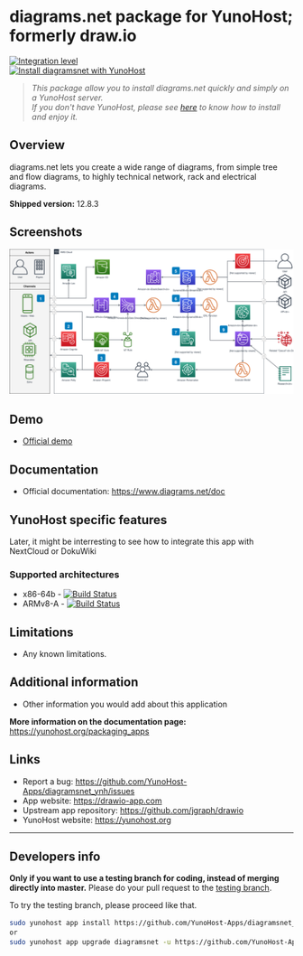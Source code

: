 # diagrams.net package for YunoHost; formerly draw.io

[![Integration level](https://dash.yunohost.org/integration/diagramsnet.svg)](https://dash.yunohost.org/appci/app/diagramsnet)  
[![Install diagramsnet with YunoHost](https://install-app.yunohost.org/install-with-yunohost.png)](https://install-app.yunohost.org/?app=diagramsnet)

> *This package allow you to install diagrams.net quickly and simply on a YunoHost server.  
If you don't have YunoHost, please see [here](https://yunohost.org/#/install) to know how to install and enjoy it.*

## Overview

diagrams.net lets you create a wide range of diagrams, from simple tree and flow diagrams, to highly technical network, rack and electrical diagrams.

**Shipped version:** 12.8.3

## Screenshots

![Exemple de diagramme](home-dia1.svg)

## Demo

* [Official demo](https://www.draw.io)

## Documentation

* Official documentation: <https://www.diagrams.net/doc>

## YunoHost specific features

Later, it might be interresting to see how to integrate this app with NextCloud or DokuWiki

### Supported architectures

* x86-64b - [![Build Status](https://ci-apps.yunohost.org/ci/logs/diagramsnet%20%28Apps%29.svg)](https://ci-apps.yunohost.org/ci/apps/diagramsnet/)
* ARMv8-A - [![Build Status](https://ci-apps-arm.yunohost.org/ci/logs/diagramsnet%20%28Apps%29.svg)](https://ci-apps-arm.yunohost.org/ci/apps/diagramsnet/)

## Limitations

* Any known limitations.

## Additional information

* Other information you would add about this application

**More information on the documentation page:**  
https://yunohost.org/packaging_apps

## Links

* Report a bug: <https://github.com/YunoHost-Apps/diagramsnet_ynh/issues>
* App website: <https://drawio-app.com>
* Upstream app repository: <https://github.com/jgraph/drawio>
* YunoHost website: <https://yunohost.org>

---

## Developers info

**Only if you want to use a testing branch for coding, instead of merging directly into master.**
Please do your pull request to the [testing branch](https://github.com/YunoHost-Apps/diagramsnet_ynh/tree/testing).

To try the testing branch, please proceed like that.

```bash
sudo yunohost app install https://github.com/YunoHost-Apps/diagramsnet_ynh/tree/testing --debug
or
sudo yunohost app upgrade diagramsnet -u https://github.com/YunoHost-Apps/diagramsnet_ynh/tree/testing --debug
```
